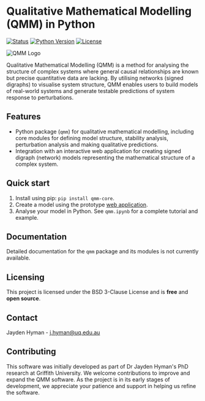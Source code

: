 # Qualitative Mathematical Modelling (QMM) in Python

[![Status](https://img.shields.io/badge/Status-Active%20Development-yellow)]()
[![Python Version](https://img.shields.io/badge/Python-3.9%2B-blue)](https://www.python.org/)
[![License](https://img.shields.io/badge/License-BSD%203--Clause-blue.svg)](https://opensource.org/licenses/BSD-3-Clause)

![QMM Logo](logo.png)

Qualitative Mathematical Modelling (QMM) is a method for analysing the structure of complex systems where general causal relationships are known but precise quantitative data are lacking. By utilising networks (signed digraphs) to visualise system structure, QMM enables users to build models of real-world systems and generate testable predictions of system response to perturbations.

## Features

- Python package (`qmm`) for qualitative mathematical modelling, including core modules for defining model structure, stability analysis, perturbation analysis and making qualitative predictions.
- Integration with an interactive web application for creating signed digraph (network) models representing the mathematical structure of a complex system.

## Quick start

1. Install using pip: ```pip install qmm-core```.
2. Create a model using the prototype [web application](https://dev.d1u6yx7pe96k0m.amplifyapp.com/).
3. Analyse your model in Python. See `qmm.ipynb` for a complete tutorial and example.

## Documentation

Detailed documentation for the `qmm` package and its modules is not currently available.

## Licensing

This project is licensed under the BSD 3-Clause License and is **free** and **open source**.

## Contact

Jayden Hyman - <j.hyman@uq.edu.au>

## Contributing

This software was initially developed as part of Dr Jayden Hyman's PhD research at Griffith University. We welcome contributions to improve and expand the QMM software. As the project is in its early stages of development, we appreciate your patience and support in helping us refine the software.
